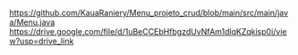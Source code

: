 https://github.com/KauaRaniery/Menu_projeto_crud/blob/main/src/main/java/Menu.java
https://drive.google.com/file/d/1uBeCCEbHfbgzdUvNfAm1dlqKZqkisp0i/view?usp=drive_link
